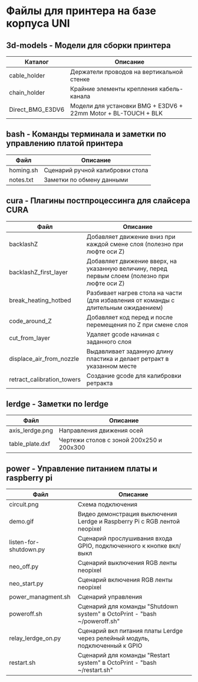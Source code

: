 # Файлы для принтера на базе корпуса UNI

## 3d-models - Модели для сборки принтера
| Каталог | Описание |
|------|----------|
| cable_holder | Держатели проводов на вертикальной стенке |
| chain_holder | Крайние элементы крепления кабель-канала |
| Direct_BMG_E3DV6 | Модели для установки BMG + E3DV6 + 22mm Motor + BL-TOUCH + BLK |

## bash - Команды терминала и заметки по управлению платой принтера
| Файл | Описание |
|------|----------|
| homing.sh | Сценарий ручной калибровки стола |
| notes.txt | Заметки по обмену данными |

## cura - Плагины постпроцессинга для слайсера CURA
| Файл | Описание |
|------|----------|
| backlashZ | Добавляет движение вниз при каждой смене слоя (полезно при люфте оси Z) |
| backlashZ_first_layer | Добавляет движение вверх, на указанную величину, перед первым слоем (полезно при люфте оси Z) |
| break_heating_hotbed | Разбивает нагрев стола на части (для избавления от команды с длительным ожидаением) |
| code_around_Z | Добавляет код перед и после перемещения по Z при смене слоя |
| cut_from_layer | Удаляет gcode начиная с заданного слоя |
| displace_air_from_nozzle | Выдавливает заданную длину пластика и делает ретракт в указанном месте |
| retract_calibration_towers | Создание gcode для калибровки ретракта |

## lerdge - Заметки по lerdge
| Файл | Описание |
|------|----------|
| axis_lerdge.png | Направления движения осей |
| table_plate.dxf | Чертежи столов с зоной 200x250 и 200x300 |

## power - Управление питанием платы и raspberry pi
| Файл | Описание |
|------|----------|
| circuit.png | Схема подключения |
| demo.gif | Видео демонстрация выключения Lerdge и Raspberry Pi с RGB лентой neopixel |
| listen-for-shutdown.py | Сценарий прослушивания входа GPIO, подключенного к кнопке вкл/выкл|
| neo_off.py | Сценарий выключения RGB ленты neopixel |
| neo_start.py | Сценарий включения RGB ленты neopixel |
| power_managment.sh | Сценарий управления |
| poweroff.sh | Сценарий для команды "Shutdown system" в OctoPrint - "bash ~/poweroff.sh" |
| relay_lerdge_on.py | Сценарий вкл питания платы Lerdge через релейный модуль, подключенный к GPIO |
| restart.sh | Сценарий для команды "Restart system" в OctoPrint - "bash ~/restart.sh" |
